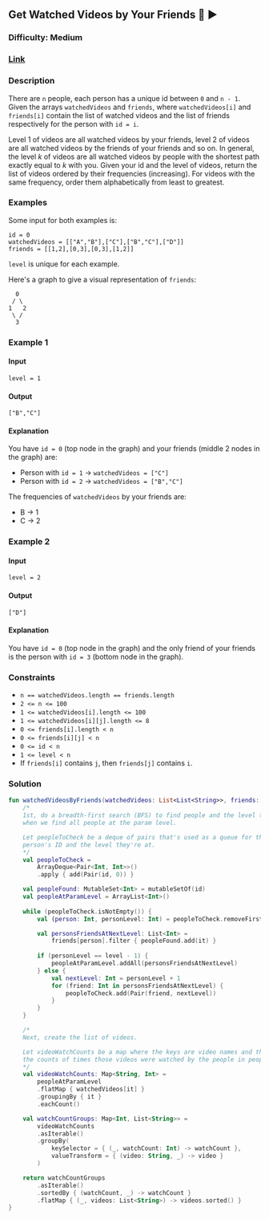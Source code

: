 ## Get Watched Videos by Your Friends :movie_camera: :arrow_forward:
### Difficulty: Medium
### [Link](https://leetcode.com/problems/get-watched-videos-by-your-friends/)

### Description

There are `n` people, each person has a unique id between `0` and `n - 1`. Given the arrays `watchedVideos` and `friends`, where `watchedVideos[i]` and `friends[i]` contain the list of watched videos and the list of friends respectively for the person with `id = i`.

Level 1 of videos are all watched videos by your friends, level 2 of videos are all watched videos by the friends of your friends and so on. In general, the level $k$ of videos are all watched videos by people with the shortest path exactly equal to $k$ with you. Given your id and the level of videos, return the list of videos ordered by their frequencies (increasing). For videos with the same frequency, order them alphabetically from least to greatest.

### Examples

Some input for both examples is:
```
id = 0
watchedVideos = [["A","B"],["C"],["B","C"],["D"]]
friends = [[1,2],[0,3],[0,3],[1,2]]
```
`level` is unique for each example.

Here's a graph to give a visual representation of `friends`:
```
  0
 / \
1   2
 \ /
  3
```

### Example 1

#### Input
`level = 1`

#### Output
`["B","C"] `

#### Explanation

You have `id = 0` (top node in the graph) and your friends (middle 2 nodes in the graph) are:
- Person with `id = 1` -> `watchedVideos = ["C"]`
- Person with `id = 2` -> `watchedVideos = ["B","C"]`

The frequencies of `watchedVideos` by your friends are: 
- B -> 1 
- C -> 2

### Example 2

#### Input
`level = 2`

#### Output
`["D"]`

#### Explanation

You have `id = 0` (top node in the graph) and the only friend of your friends is the person with `id = 3` (bottom node in the graph).

### Constraints
- `n == watchedVideos.length == friends.length`
- `2 <= n <= 100`
- `1 <= watchedVideos[i].length <= 100`
- `1 <= watchedVideos[i][j].length <= 8`
- `0 <= friends[i].length < n`
- `0 <= friends[i][j] < n`
- `0 <= id < n`
- `1 <= level < n`
- If `friends[i]` contains `j`, then `friends[j]` contains `i`.

### Solution

```kotlin
fun watchedVideosByFriends(watchedVideos: List<List<String>>, friends: Array<IntArray>, id: Int, level: Int): List<String> {
    /*
    1st, do a breadth-first search (BFS) to find people and the level they're at. The search will end
    when we find all people at the param level.

    Let peopleToCheck be a deque of pairs that's used as a queue for the BFS. Each pair contains a
    person's ID and the level they're at.
    */
    val peopleToCheck =
        ArrayDeque<Pair<Int, Int>>()
        .apply { add(Pair(id, 0)) }

    val peopleFound: MutableSet<Int> = mutableSetOf(id)
    val peopleAtParamLevel = ArrayList<Int>()
    
    while (peopleToCheck.isNotEmpty()) {
        val (person: Int, personLevel: Int) = peopleToCheck.removeFirst()

        val personsFriendsAtNextLevel: List<Int> =
            friends[person].filter { peopleFound.add(it) }
        
        if (personLevel == level - 1) {
            peopleAtParamLevel.addAll(personsFriendsAtNextLevel)
        } else {
            val nextLevel: Int = personLevel + 1
            for (friend: Int in personsFriendsAtNextLevel) {
                peopleToCheck.add(Pair(friend, nextLevel))
            }
        }
    }

    /*
    Next, create the list of videos.

    Let videoWatchCounts be a map where the keys are video names and the values are
    the counts of times those videos were watched by the people in peopleAtParamLevel.
    */
    val videoWatchCounts: Map<String, Int> =
        peopleAtParamLevel
        .flatMap { watchedVideos[it] }
        .groupingBy { it }
        .eachCount()

    val watchCountGroups: Map<Int, List<String>> =
        videoWatchCounts
        .asIterable()
        .groupBy(
            keySelector = { (_, watchCount: Int) -> watchCount },
            valueTransform = { (video: String, _) -> video }
        )

    return watchCountGroups
        .asIterable()
        .sortedBy { (watchCount, _) -> watchCount }
        .flatMap { (_, videos: List<String>) -> videos.sorted() }
}
```